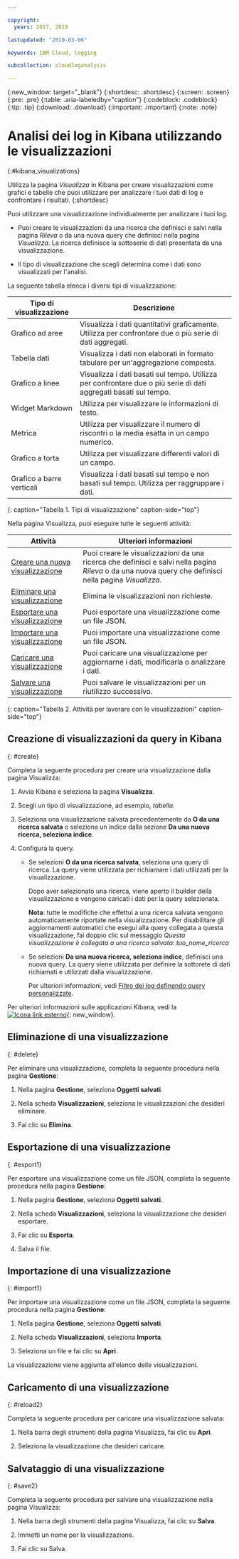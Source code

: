 ```yaml
---

copyright:
  years: 2017, 2019

lastupdated: "2019-03-06"

keywords: IBM Cloud, logging

subcollection: cloudloganalysis

---
```


{:new_window: target="_blank"}
{:shortdesc: .shortdesc}
{:screen: .screen}
{:pre: .pre}
{:table: .aria-labeledby="caption"}
{:codeblock: .codeblock}
{:tip: .tip}
{:download: .download}
{:important: .important}
{:note: .note}

# Analisi dei log in Kibana utilizzando le visualizzazioni 
{:#kibana_visualizations}

Utilizza la pagina *Visualizza* in Kibana per creare visualizzazioni come grafici e tabelle che puoi utilizzare per analizzare i tuoi dati di log e confrontare i risultati. 
{:shortdesc}

Puoi utilizzare una visualizzazione individualmente per analizzare i tuoi log. 

* Puoi creare le visualizzazioni da una ricerca che definisci e salvi nella pagina *Rileva* o da una nuova query che definisci nella pagina *Visualizza*. La ricerca definisce la sottoserie di dati presentata da una visualizzazione.

* Il tipo di visualizzazione che scegli determina come i dati sono visualizzati per l'analisi.

La seguente tabella elenca i diversi tipi di visualizzazione:

| Tipo di visualizzazione | Descrizione |
|-----------------------|-------------|
| Grafico ad aree | Visualizza i dati quantitativi graficamente. Utilizza per confrontare due o più serie di dati aggregati. |
| Tabella dati | Visualizza i dati non elaborati in formato tabulare per un'aggregazione composta. |
| Grafico a linee | Visualizza i dati basati sul tempo. Utilizza per confrontare due o più serie di dati aggregati basati sul tempo. |
| Widget Markdown | Utilizza per visualizzare le informazioni di testo. |
| Metrica | Utilizza per visualizzare il numero di riscontri o la media esatta in un campo numerico. |
| Grafico a torta | Utilizza per visualizzare differenti valori di un campo. | 
| Grafico a barre verticali | Visualizza i dati basati sul tempo e non basati sul tempo. Utilizza per raggruppare i dati. |
{: caption="Tabella 1. Tipi di visualizzazione" caption-side="top"}

Nella pagina Visualizza, puoi eseguire tutte le seguenti attività:

| Attività | Ulteriori informazioni |
|------|------------------|
| [Creare una nuova visualizzazione](/docs/services/CloudLogAnalysis/kibana?topic=cloudloganalysis-kibana_visualizations#create) | Puoi creare le visualizzazioni da una ricerca che definisci e salvi nella pagina *Rileva* o da una nuova query che definisci nella pagina *Visualizza*. |
| [Eliminare una visualizzazione](/docs/services/CloudLogAnalysis/kibana?topic=cloudloganalysis-kibana_visualizations#delete) | Elimina le visualizzazioni non richieste. |
| [Esportare una visualizzazione](/docs/services/CloudLogAnalysis/kibana?topic=cloudloganalysis-kibana_visualizations#export) | Puoi esportare una visualizzazione come un file JSON.  |
| [Importare una visualizzazione](/docs/services/CloudLogAnalysis/kibana?topic=cloudloganalysis-kibana_visualizations#import1) | Puoi importare una visualizzazione come un file JSON.  |
| [Caricare una visualizzazione](/docs/services/CloudLogAnalysis/kibana?topic=cloudloganalysis-kibana_visualizations#reload2) | Puoi caricare una visualizzazione per aggiornarne i dati, modificarla o analizzare i dati. |
| [Salvare una visualizzazione](/docs/services/CloudLogAnalysis/kibana?topic=cloudloganalysis-kibana_visualizations#save2) | Puoi salvare le visualizzazioni per un riutilizzo successivo. |
{: caption="Tabella 2. Attività per lavorare con le visualizzazioni" caption-side="top"}


## Creazione di visualizzazioni da query in Kibana
{: #create}

Completa la seguente procedura per creare una visualizzazione dalla pagina Visualizza:

1. Avvia Kibana e seleziona la pagina **Visualizza**.

2. Scegli un tipo di visualizzazione, ad esempio, *tabella*.

3. Seleziona una visualizzazione salvata precedentemente da **O da una ricerca salvata** o seleziona un indice dalla sezione **Da una nuova ricerca, seleziona indice**.

4. Configura la query.

    * Se selezioni **O da una ricerca salvata**, seleziona una query di ricerca. La query viene utilizzata per richiamare i dati utilizzati per la visualizzazione. 
	
	    Dopo aver selezionato una ricerca, viene aperto il builder della visualizzazione e vengono caricati i dati per la query selezionata. 
		
		**Nota**: tutte le modifiche che effettui a una ricerca salvata vengono automaticamente riportate nella visualizzazione. Per disabilitare gli aggiornamenti automatici che esegui alla query collegata a questa visualizzazione, fai doppio clic sul messaggio *Questa visualizzazione è collegata a una ricerca salvata: tuo_nome_ricerca* 

    * Se selezioni **Da una nuova ricerca, seleziona indice**, definisci una nuova query. La query viene utilizzata per definire la sottorete di dati richiamati e utilizzati dalla visualizzazione.

        Per ulteriori informazioni, vedi [Filtro dei log definendo query personalizzate](/docs/services/CloudLogAnalysis/kibana?topic=cloudloganalysis-define_search#define_search).

Per ulteriori informazioni sulle applicazioni Kibana, vedi la [ ![Icona link esterno](../../../icons/launch-glyph.svg "Icona link esterno")](https://www.elastic.co/guide/en/kibana/5.1/index.html){: new_window}.


## Eliminazione di una visualizzazione
{: #delete}

Per eliminare una visualizzazione, completa la seguente procedura nella pagina **Gestione**:

1. Nella pagina **Gestione**, seleziona **Oggetti salvati**.

2. Nella scheda **Visualizzazioni**, seleziona le visualizzazioni che desideri eliminare.

3. Fai clic su **Elimina**.


## Esportazione di una visualizzazione
{: #export1}

Per esportare una visualizzazione come un file JSON, completa la seguente procedura nella pagina **Gestione**:

1. Nella pagina **Gestione**, seleziona **Oggetti salvati**.

2. Nella scheda **Visualizzazioni**, seleziona la visualizzazione che desideri esportare.

3. Fai clic su **Esporta**.

4. Salva il file.

## Importazione di una visualizzazione
{: #import1}

Per importare una visualizzazione come un file JSON, completa la seguente procedura nella pagina **Gestione**:

1. Nella pagina **Gestione**, seleziona **Oggetti salvati**.

2. Nella scheda **Visualizzazioni**, seleziona **Importa**.

3. Seleziona un file e fai clic su **Apri**.

La visualizzazione viene aggiunta all'elenco delle visualizzazioni.


 
## Caricamento di una visualizzazione
{: #reload2}

Completa la seguente procedura per caricare una visualizzazione salvata:

1. Nella barra degli strumenti della pagina Visualizza, fai clic su **Apri**.

2. Seleziona la visualizzazione che desideri caricare. 


## Salvataggio di una visualizzazione
{: #save2}

Completa la seguente procedura per salvare una visualizzazione nella pagina Visualizza:

1. Nella barra degli strumenti della pagina Visualizza, fai clic su **Salva**.

2. Immetti un nome per la visualizzazione.

3. Fai clic su Salva. 


